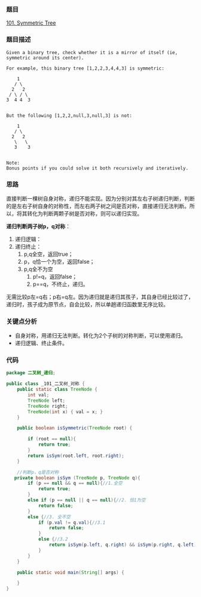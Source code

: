 ### 题目
[101. Symmetric Tree](https://leetcode.com/problems/symmetric-tree/)
### 题目描述
```
Given a binary tree, check whether it is a mirror of itself (ie, symmetric around its center).

For example, this binary tree [1,2,2,3,4,4,3] is symmetric:

    1
   / \
  2   2
 / \ / \
3  4 4  3
 

But the following [1,2,2,null,3,null,3] is not:

    1
   / \
  2   2
   \   \
   3    3
 

Note:
Bonus points if you could solve it both recursively and iteratively.
```
### 思路
直接判断一棵树自身对称，递归不能实现。因为分别对其左右子树递归判断，判断的是左右子树自身的对称性，而左右两子树之间是否对称，直接递归无法判断。所以，将其转化为判断两颗子树是否对称，则可以递归实现。

**递归判断两子树p，q对称**：

1. 递归逻辑：
2. 递归终止：
	1. p,q全空，返回true；
	2. p，q恰一个为空，返回false；
	3. p,q全不为空
		1. p!=q，返回false；
		2. p==q，不终止，递归。

无需比较p左=q右；p右=q左。因为递归就是递归其孩子，其自身已经比较过了，递归时，孩子成为原节点，自会比较，所以单趟递归函数里无序比较。

### 关键点分析
* 自身对称，用递归无法判断。转化为2个子树的对称判断，可以使用递归。
* 递归逻辑、终止条件。

### 代码
```java
package 二叉树_递归;

public class _101_二叉树_对称 {
    public static class TreeNode {
        int val;
        TreeNode left;
        TreeNode right;
        TreeNode(int x) { val = x; }
    }

    public boolean isSymmetric(TreeNode root) {

        if (root == null){
            return true;
        }
        return isSym(root.left, root.right);
    }

    //判断p，q是否对称
   private boolean isSym (TreeNode p, TreeNode q){
        if (p == null && q == null){//1.全空
            return true;
        }
        else if (p == null || q == null){//2. 恰1为空
            return false;
        }
        else {//3. 全不空
            if (p.val != q.val){//3.1
                return false;
            }
            else {//3.2
                return isSym(p.left, q.right) && isSym(p.right, q.left);
            }
        }
    }

    public static void main(String[] args) {

    }
}
```